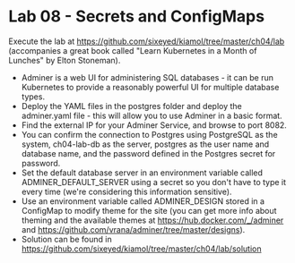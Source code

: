 # Lab 08 - Secrets and ConfigMaps

Execute the lab at https://github.com/sixeyed/kiamol/tree/master/ch04/lab (accompanies a great book called "Learn Kubernetes in a Month of Lunches" by Elton Stoneman).

* Adminer is a web UI for administering SQL databases - it can be run Kubernetes to provide a reasonably powerful UI for multiple database types.
* Deploy the YAML files in the postgres folder and deploy the adminer.yaml file - this will allow you to use Adminer in a basic format.
* Find the external IP for your Adminer Service, and browse to port 8082. 
* You can confirm the connection to Postgres using PostgreSQL as the system, ch04-lab-db as the server, postgres as the user name and database name, and the password defined in the Postgres secret for password.
* Set the default database server in an environment variable called ADMINER_DEFAULT_SERVER using a secret so you don't have to type it every time (we're considering this information sensitive).
* Use an environment variable called ADMINER_DESIGN stored in a ConfigMap to modify theme for the site (you can get more info about theming and the available themes at https://hub.docker.com/_/adminer and https://github.com/vrana/adminer/tree/master/designs).
* Solution can be found in https://github.com/sixeyed/kiamol/tree/master/ch04/lab/solution
